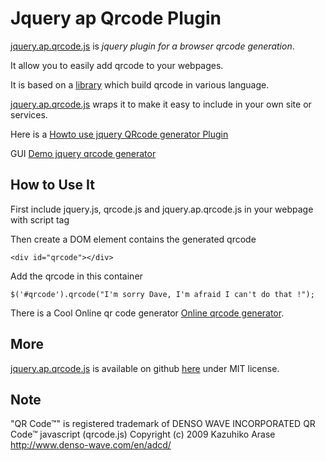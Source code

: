 # Jquery ap Qrcode Plugin

<a href='http://thierryc.github.com/jquery-qrcode'>jquery.ap.qrcode.js</a>
is *jquery plugin for a browser qrcode generation*.

It allow you to easily add qrcode to your webpages.

It is based on a <a href='http://www.d-project.com/qrcode/index.html'>library</a> which build qrcode in various language. 

<a href='http://thierryc.github.com/jquery.ap.qrcode'>jquery.ap.qrcode.js</a> wraps
it to make it easy to include in your own site or services.

Here is a <a href="http://www.autreplanete.com/qrcode-generator/demo.html">Howto use jquery QRcode generator Plugin</a>

GUI <a href="http://www.autreplanete.com/qrcode-generator/index.html">Demo jquery qrcode generator</a>

## How to Use It

First include jquery.js, qrcode.js and jquery.ap.qrcode.js in your webpage with script tag

<script type="text/javascript" src="jquery.js"></script>
<script type="text/javascript" src="qrcode.js"></script>
<script type="text/javascript" src="jquery.ap.qrcode.js"></script>

Then create a DOM element contains the generated qrcode


    <div id="qrcode"></div>

Add the qrcode in this container

    $('#qrcode').qrcode("I'm sorry Dave, I'm afraid I can't do that !");

There is a Cool Online qr code generator <a href="http://www.autreplanete.com/qrcode-generator/" title="autre planete qrcode generator">Online qrcode generator</a>.


## More
<a href='http://thierryc.github.com/jquery-ap-qrcode'>jquery.ap.qrcode.js</a> is available on github
<a href='https://github.com/thierryc/jquery-ap-qrcode'>here</a>
under MIT license.


## Note
"QR Code™" is registered trademark of DENSO WAVE INCORPORATED
QR Code™ javascript (qrcode.js) Copyright (c) 2009 Kazuhiko Arase
http://www.denso-wave.com/en/adcd/